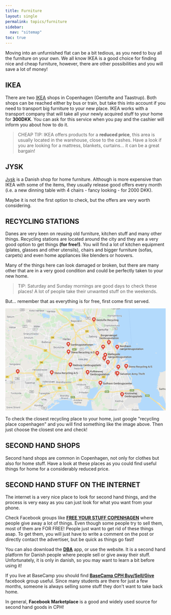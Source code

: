 ```yaml
---
title: Furniture
layout: single
permalink: topics/furniture
sidebar:
  nav: "sitemap"
toc: true
---
```


<!-- # How to furnish your new home? -->
Moving into an unfurnished flat can be a bit tedious, as you need to buy all the furniture on your own. We all know IKEA is a good choice for finding nice and cheap furniture, however, there are other possibilities and you will save a lot of money!

## IKEA 
There are two [IKEA](https://www.ikea.com/) shops in Copenhagen (Gentofte and Taastrup). Both shops can be reached either by bus or train, but take this into account if you need to transport big furniture to your new place. IKEA works with a transport company that will take all your newly acquired stuff to your home for **300DKK**. You can ask for this service when you pay and the cashier will inform you about how to do it. 

>CHEAP TIP:
IKEA offers products for a **reduced price**, this area is usually located in the warehouse, close to the cashes. Have a look if you are looking for a mattress, blankets, curtains... it can be a great bargain!

## JYSK

[Jysk](https://jysk.dk/) is a Danish shop for home furniture. Although is more expensive than IKEA with some of the items, they usually release good offers every month (i.e. a new dinning table with 4 chairs - fancy looking - for 2000 DKK). 

Maybe it is not the first option to check, but the offers are very worth considering. 

## RECYCLING STATIONS

Danes are very keen on reusing old furniture, kitchen stuff and many other things. Recycling stations are located around the city and they are a very good option to get things **(for free!)**. You will find a lot of kitchen equipment (plates, glasses and other utensils), chairs and bigger furniture (sofas, carpets) and even home appliances like blenders or hoovers. 

Many of the things here can look damaged or broken, but there are many other that are in a very good condition and could be perfectly taken to your new home. 

>TIP: Saturday and Sunday mornings are good days to check these places! A lot of people take their unwanted stuff on the weekends. 

But... remember that as everything is for free, first come first served. 

![website](Figures/Places.png)

To check the closest recycling place to your home, just google "recycling place copenhagen" and you will find something like the image above. Then just choose the closest one and check!

## SECOND HAND SHOPS

Second hand shops are common in Copenhagen, not only for clothes but also for home stuff. Have a look at these places as you could find useful things for home for a considerably reduced price. 

## SECOND HAND STUFF ON THE INTERNET 

The internet is a very nice place to look for second hand things, and the process is very easy as you can just look for what you want from your phone. 

Check Facebook groups like [**FREE YOUR STUFF COPENHAGEN**](https://www.facebook.com/groups/freethestuffcph/) where people give away a lot of things. Even though some people try to sell them, most of them are FOR FREE! People just want to get rid of these things asap. To get them, you will just have to write a comment on the post or directly contact the advertiser, but be quick as things go fast!

You can also download the [**DBA**](https://www.dba.dk/) app, or use the website. It is a second hand platform for Danish people where people sell or give away their stuff. Unfortunately, it is only in danish, so you may want to learn a bit before using it!

If you live at BaseCamp you should find [**BaseCamp CPH Buy/Sell/Give**](https://www.facebook.com/groups/1841985679414331/) facebook group useful. Since many students are there for just a few months, someone is always selling some stuff they don't want to take back home.

In general, **Facebook Marketplace** is a good and widely used source for second hand goods in CPH!


